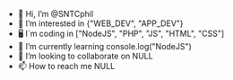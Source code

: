 - 👋 Hi, I’m @SNTCphil
- 👀 I’m interested in {"WEB_DEV", "APP_DEV"}
- 🖥️ I´m coding in ["NodeJS", "PHP", "JS", "HTML", "CSS"]
- 🌱 I’m currently learning console.log("NodeJS")
- 💞️ I’m looking to collaborate on NULL
- 📫 How to reach me NULL

<!---
SNTCphil/SNTCphil is a ✨ special ✨ repository because its `README.md` (this file) appears on your GitHub profile.
You can click the Preview link to take a look at your changes.
--->
